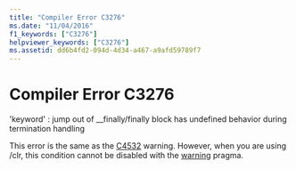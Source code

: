 ```yaml
---
title: "Compiler Error C3276"
ms.date: "11/04/2016"
f1_keywords: ["C3276"]
helpviewer_keywords: ["C3276"]
ms.assetid: dd6b4fd2-094d-4d34-a467-a9afd59789f7
---
```

# Compiler Error C3276

'keyword' : jump out of __finally/finally block has undefined behavior during termination handling

This error is the same as the [C4532](../../error-messages/compiler-warnings/compiler-warning-level-1-c4532.md) warning. However, when you are using /clr, this condition cannot be disabled with the [warning](../../preprocessor/warning.md) pragma.
